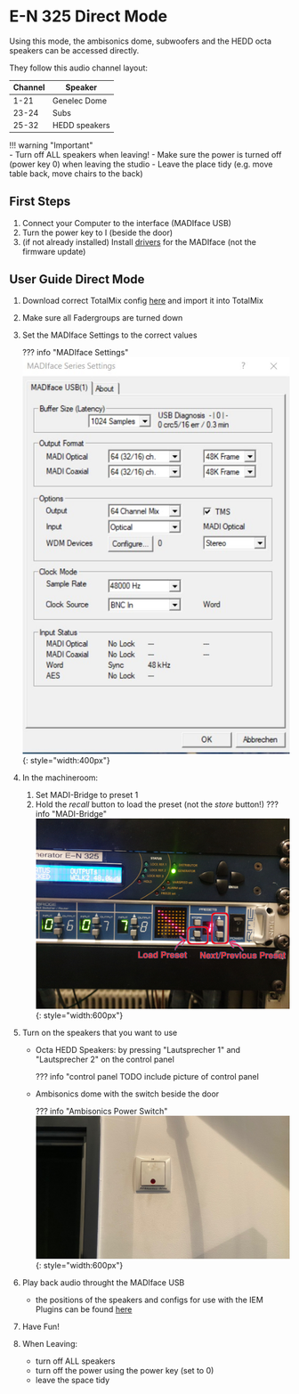 # E-N 325 Direct Mode

Using this mode, the ambisonics dome, subwoofers and the HEDD octa speakers can be accessed directly.

They follow this audio channel layout:

| Channel | Speaker |
| --- | --- |
| 1-21 | Genelec Dome |
| 23-24 | Subs |
| 25-32 | HEDD speakers |

!!! warning "Important"   
    - Turn off ALL speakers when leaving!
    - Make sure the power is turned off (power key 0) when leaving the studio
    - Leave the place tidy (e.g. move table back, move chairs to the back)

## First Steps
1. Connect your Computer to the interface (MADIface USB)
2. Turn the power key to I (beside the door)
3. (if not already installed) Install [drivers](https://www.rme-audio.de/de_madiface-usb.html) for the MADIface (not the firmware update)

## User Guide Direct Mode
1. Download correct TotalMix config [here](../configs.md) and import it into TotalMix
2. Make sure all Fadergroups are turned down
3. Set the MADIface Settings to the correct values

    ??? info "MADIface Settings"
        ![Madiface Settings Screenshot](../graphics/madiface_settings_64mix.jpg){: style="width:400px"}

4. In the machineroom:
    1. Set MADI-Bridge to preset 1
    2. Hold the *recall* button to load the preset (not the *store* button!)
    ??? info "MADI-Bridge"
        ![Picture of MADI-Bridge Preset Selection](../graphics/madibridge.jpg){: style="width:600px"}

5. Turn on the speakers that you want to use
    - Octa HEDD Speakers: by pressing "Lautsprecher 1" and "Lautsprecher 2" on the control panel

        ??? info "control panel
            TODO include picture of control panel

    - Ambisonics dome with the switch beside the door     
    
        ??? info "Ambisonics Power Switch"
            ![Picture of Ambisonics switch](../graphics/ambidome_switch.png){: style="width:600px"}

6. Play back audio throught the MADIface USB
    - the positions of the speakers and configs for use with the IEM Plugins can be found [here](../configs.md)

7. Have Fun!

8. When Leaving:
    - turn off ALL speakers
    - turn off the power using the power key (set to 0)
    - leave the space tidy